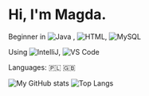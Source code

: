 # Hi, I'm Magda. 
Beginner in ![Java](https://img.shields.io/badge/Java-ED8B00?style=flat&logo=java&logoColor=white) , 
![HTML](https://img.shields.io/badge/HTML5-E34F26?style=flat&logo=html5&logoColor=white), 
![MySQL](https://img.shields.io/badge/MySQL-00000F?style=flat&logo=mysql&logoColor=white)

Using ![IntelliJ](https://img.shields.io/badge/IntelliJIDEA-000000.svg?style=flat&logo=intellij-idea&logoColor=white), 
![VS Code](https://img.shields.io/badge/Visual_Studio_Code-0078D4?style=flat&logo=visual%20studio%20code&logoColor=white)

Languages: 🇵🇱 🇬🇧

![My GitHub stats](https://github-readme-stats.vercel.app/api?username=magdar79)
![Top Langs](https://github-readme-stats.vercel.app/api/top-langs/?username=magdar79)
